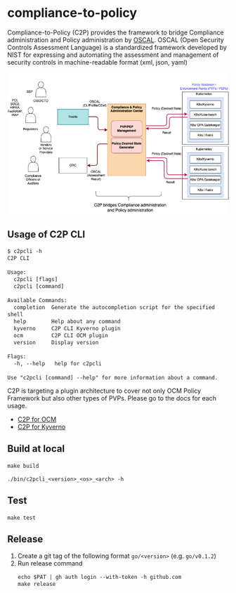 # compliance-to-policy
Compliance-to-Policy (C2P) provides the framework to bridge Compliance administration and Policy administration by [OSCAL](https://pages.nist.gov/OSCAL/). OSCAL (Open Security Controls Assessment Language) is a standardized framework developed by NIST for expressing and automating the assessment and management of security controls in machine-readable format (xml, json, yaml)

![C2P Overview](/go/docs/images/e2e-pm.png)

## Usage of C2P CLI
```
$ c2pcli -h        
C2P CLI

Usage:
  c2pcli [flags]
  c2pcli [command]

Available Commands:
  completion  Generate the autocompletion script for the specified shell
  help        Help about any command
  kyverno     C2P CLI Kyverno plugin
  ocm         C2P CLI OCM plugin
  version     Display version

Flags:
  -h, --help   help for c2pcli

Use "c2pcli [command] --help" for more information about a command.
```

C2P is targeting a plugin architecture to cover not only OCM Policy Framework but also other types of PVPs. 
Please go to the docs for each usage.
- [C2P for OCM](/go/docs/ocm/README.md) 
- [C2P for Kyverno](/go/docs/kyverno/README.md) 

## Build at local
```
make build
```
```
./bin/c2pcli_<version>_<os>_<arch> -h
```

## Test
```
make test
```

## Release
1. Create a git tag of the following format `go/<version>` (e.g. `go/v0.1.2`)
1. Run release command
    ```
    echo $PAT | gh auth login --with-token -h github.com
    make release 
    ```